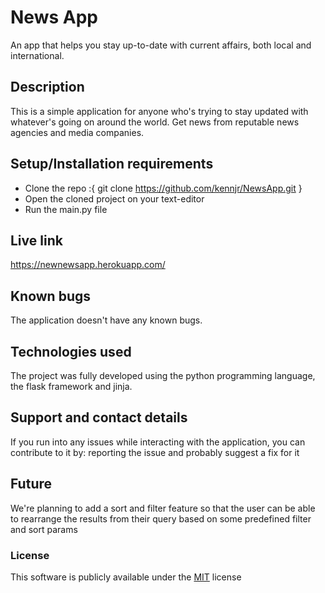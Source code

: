# News App
An app that helps you stay up-to-date with current affairs, both local and international.

## Description
This is a simple application for anyone who's trying to stay updated with whatever's going on around the world. Get news from reputable news agencies and media companies.

## Setup/Installation requirements
* Clone the repo :{ git clone https://github.com/kennjr/NewsApp.git }
* Open the cloned project on your text-editor
* Run the main.py file

## Live link
https://newnewsapp.herokuapp.com/

## Known bugs
The application doesn't have any known bugs.

## Technologies used
The project was fully developed using the python programming language, the flask framework and jinja.

## Support and contact details
If you run into any issues while interacting with the application, you can contribute to it by: reporting the issue and probably suggest a fix for it

## Future
We're planning to add a sort and filter feature so that the user can be able to rearrange the results from their query based on some predefined filter and sort params

### License
This software is publicly available under the [MIT](LICENSE) license